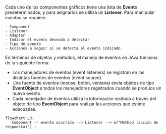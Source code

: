 

Cada uno de los componentes gráficos tiene una lista de **Event**s predeterminados, y para asignarlos se utiliza un **Listener**. Para manipular eventos se requiere.

    - Component
    - Listener
    - Adapter
    - Indicar el evento deseado a detectar
    - Tipo de evento
    - Acciones a seguir si se detecta el evento indicado

En términos de objetos y métodos, el manejo de eventos en JAva funciona de la siguiente forma:
- Los manejadores de eventos (event listeners) se registran en las distintas fuentes de eventos (event source).
- Una fuente de eventos (mouse, botón, ventana) envía objetos de tipo **EventObject** a todos los manejadores registrados cuando se produce un nuevo evento.
- Cada manejador de eventos utiliza la información recibida a través del objeto de tipo **EventObject** para realizar las acciones que estime adecuadas.


```mermaid
flowchart LR;
   Component -- evento ocurrido --> Listener --> m["Method (acción de respuesta)"] ;
   

```

